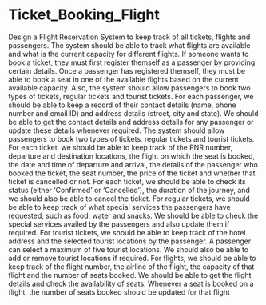 # Ticket_Booking_Flight
Design a Flight Reservation System to keep track of all tickets, flights and passengers. The system should be able to track what flights are available and what is the current capacity for different flights. If someone wants to book a ticket, they must first register themself as a passenger by providing certain details. Once a passenger has registered themself, they must be able to book a seat in one of the available flights based on the current available capacity. Also, the system should allow passengers to book two types of tickets, regular tickets and tourist tickets. For each passenger, we should be able to keep a record of their contact details (name, phone number and email ID) and address details (street, city and state). We should be able to get the contact details and address details for any passenger or update these details whenever required. The system should allow passengers to book two types of tickets, regular tickets and tourist tickets. For each ticket, we should be able to keep track of the PNR number, departure and destination locations, the flight on which the seat is booked, the date and time of departure and arrival, the details of the passenger who booked the ticket, the seat number, the price of the ticket and whether that ticket is cancelled or not. For each ticket, we should be able to check its status (either ‘Confirmed’ or ‘Cancelled’), the duration of the journey, and we should also be able to cancel the ticket. For regular tickets, we should be able to keep track of what special services the passengers have requested, such as food, water and snacks. We should be able to check the special services availed by the passengers and also update them if required. For tourist tickets, we should be able to keep track of the hotel address and the selected tourist locations by the passenger. A passenger can select a maximum of five tourist locations. We should also be able to add or remove tourist locations if required. For flights, we should be able to keep track of the flight number, the airline of the flight, the capacity of that flight and the number of seats booked. We should be able to get the flight details and check the availability of seats. Whenever a seat is booked on a flight, the number of seats booked should be updated for that flight
